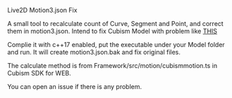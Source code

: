 Live2D Motion3.json Fix

A small tool to recalculate count of Curve, Segment and Point, and correct them in motion3.json.
Intend to fix Cubism Model with problem like [THIS](https://github.com/Konata09/Live2dOnWeb/issues/6)

Complie it with c++17 enabled, put the executable under your Model folder and run.
It will create motion3.json.bak and fix original files.

The calculate method is from Framework/src/motion/cubismmotion.ts in Cubism SDK for WEB.

You can open an issue if there is any problem.
